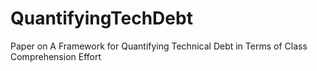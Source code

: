 QuantifyingTechDebt
===================

Paper on A Framework for Quantifying Technical Debt in Terms of Class Comprehension Effort
